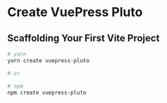 # Create VuePress Pluto

## Scaffolding Your First Vite Project

```bash
# yarn
yarn create vuepress-pluto

# or

# npm
npm create vuepress-pluto
```
